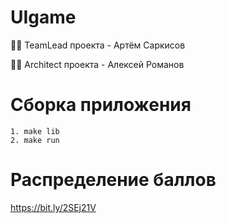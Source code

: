 # UIgame

👨‍💻 TeamLead проекта - Артём Саркисов

👨‍💻 Architect проекта - Алексей Романов

# Сборка приложения

```
1. make lib
2. make run
```

# Распределение баллов

https://bit.ly/2SEj21V

